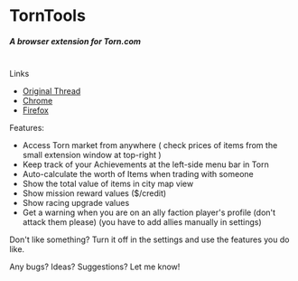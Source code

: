 # TornTools  
##### A browser extension for Torn.com
&nbsp;  
Links  
  - [Original Thread](https://www.torn.com/forums.php#/p=threads&f=67&t=16054539&b=0&a=0&start=0&to=19000313)  
  - [Chrome](https://chrome.google.com/webstore/detail/torn-tools/hjpaapdjcgbmeikfnahipphknonhlhib)  
  - [Firefox](https://addons.mozilla.org/en-US/firefox/addon/torn-tools/)  

Features:  
  - Access Torn market from anywhere ( check prices of items from the small extension window at top-right )  
  - Keep track of your Achievements at the left-side menu bar in Torn  
  - Auto-calculate the worth of Items when trading with someone  
  - Show the total value of items in city map view  
  - Show mission reward values ($/credit)  
  - Show racing upgrade values  
  - Get a warning when you are on an ally faction player's profile (don't attack them please) (you have to add allies manually in settings)  
  
Don't like something? Turn it off in the settings and use the features you do like.  

Any bugs? Ideas? Suggestions? Let me know!  
